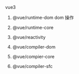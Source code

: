 vue3

1. @vue/runtime-dom
   dom 操作
2. @vue/runtime-core
3. @vue/reactivity

4. @vue/compiler-dom

5. @vue/compier-core
6. @vue/compiler-sfc

